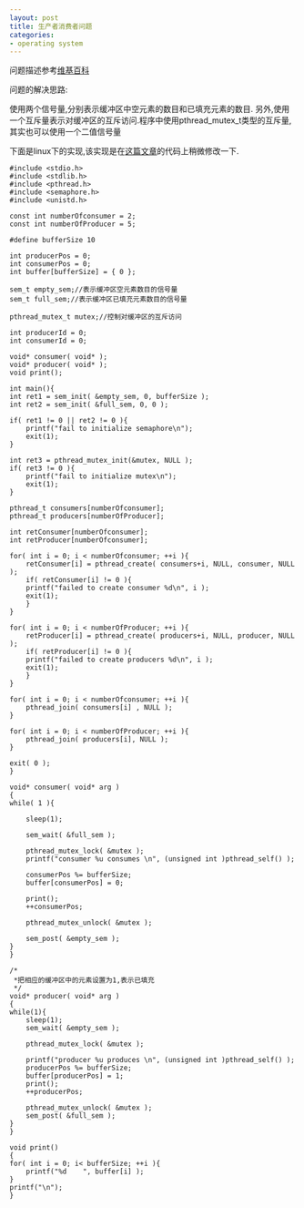 ```yaml
---
layout: post 
title: 生产者消费者问题
categories:
- operating system
---
```


问题描述参考[维基百科](http://zh.wikipedia.org/wiki/%E7%94%9F%E4%BA%A7%E8%80%85%E6%B6%88%E8%B4%B9%E8%80%85%E9%97%AE%E9%A2%98)

问题的解决思路:

使用两个信号量,分别表示缓冲区中空元素的数目和已填充元素的数目.
另外,使用一个互斥量表示对缓冲区的互斥访问.程序中使用pthread_mutex_t类型的互斥量,其实也可以使用一个二值信号量

下面是linux下的实现,该实现是在[这篇文章](http://hi.baidu.com/shazi129/item/4d2a054626be7d17896d1088)的代码上稍微修改一下.

    #include <stdio.h>
    #include <stdlib.h>
    #include <pthread.h>
    #include <semaphore.h>
    #include <unistd.h>

    const int numberOfconsumer = 2;
    const int numberOfProducer = 5;

    #define bufferSize 10

    int producerPos = 0;
    int consumerPos = 0;
    int buffer[bufferSize] = { 0 };

    sem_t empty_sem;//表示缓冲区空元素数目的信号量
    sem_t full_sem;//表示缓冲区已填充元素数目的信号量

    pthread_mutex_t mutex;//控制对缓冲区的互斥访问

    int producerId = 0;
    int consumerId = 0;

    void* consumer( void* );
    void* producer( void* );
    void print();

    int main(){
	int ret1 = sem_init( &empty_sem, 0, bufferSize );
	int ret2 = sem_init( &full_sem, 0, 0 );

	if( ret1 != 0 || ret2 != 0 ){
	    printf("fail to initialize semaphore\n");
	    exit(1);
	}

	int ret3 = pthread_mutex_init(&mutex, NULL );
	if( ret3 != 0 ){
	    printf("fail to initialize mutex\n");
	    exit(1);
	}

	pthread_t consumers[numberOfconsumer];
	pthread_t producers[numberOfProducer];

	int retConsumer[numberOfconsumer];
	int retProducer[numberOfconsumer];

	for( int i = 0; i < numberOfconsumer; ++i ){
	    retConsumer[i] = pthread_create( consumers+i, NULL, consumer, NULL );
	    if( retConsumer[i] != 0 ){
		printf("failed to create consumer %d\n", i );
		exit(1);
	    }
	}

	for( int i = 0; i < numberOfProducer; ++i ){
	    retProducer[i] = pthread_create( producers+i, NULL, producer, NULL );
	    if( retProducer[i] != 0 ){
		printf("failed to create producers %d\n", i );
		exit(1);
	    }
	}

	for( int i = 0; i < numberOfconsumer; ++i ){
	    pthread_join( consumers[i] , NULL );
	}

	for( int i = 0; i < numberOfProducer; ++i ){
	    pthread_join( producers[i], NULL );
	}

	exit( 0 );
    }

    void* consumer( void* arg )
    {
	while( 1 ){

	    sleep(1);

	    sem_wait( &full_sem );

	    pthread_mutex_lock( &mutex );
	    printf("consumer %u consumes \n", (unsigned int )pthread_self() );

	    consumerPos %= bufferSize;
	    buffer[consumerPos] = 0;

	    print();
	    ++consumerPos;

	    pthread_mutex_unlock( &mutex );

	    sem_post( &empty_sem );
	}
    }

    /*
     *把相应的缓冲区中的元素设置为1,表示已填充
     */
    void* producer( void* arg )
    {
	while(1){
	    sleep(1);
	    sem_wait( &empty_sem );

	    pthread_mutex_lock( &mutex );

	    printf("producer %u produces \n", (unsigned int )pthread_self() );
	    producerPos %= bufferSize;
	    buffer[producerPos] = 1;
	    print();
	    ++producerPos;

	    pthread_mutex_unlock( &mutex );
	    sem_post( &full_sem );
	}
    }

    void print()
    {
	for( int i = 0; i< bufferSize; ++i ){
	    printf("%d    ", buffer[i] );
	}
	printf("\n");
    }
